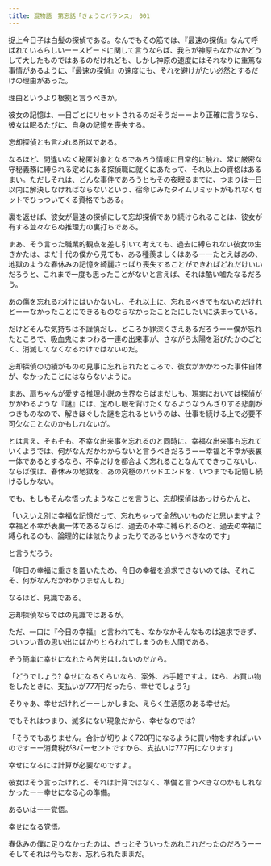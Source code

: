 ```yaml
---
title: 混物語　第忘話「きょうこバランス」 001
---
```


捉上今日子は白髪の探偵である。なんでもその筋では、『最速の探偵』なんて呼ばれているらしいーースピードに関して言うならば、我らが神原もなかなかどうして大したものではあるのだけれども、しかし神原の速度にはそれなりに重篤な事情があるように、『最速の探偵』の速度にも、それを避けがたい必然とするだけの理由があった。

理由というより根拠と言うべきか。

彼女の記憶は、一日ごとにリセットされるのだそうだーーより正確に言うなら、彼女は眠るたびに、自身の記憶を喪失する。

忘却探偵とも言われる所以である。

なるほど、間違いなく秘匿対象となるであろう情報に日常的に触れ、常に厳密な守秘義務に縛られる定めにある探偵職に就くにあたって、それ以上の資格はあるまい。ただしそれは、どんな事件であろうともその夜眠るまでに、つまりは一日以内に解決しなければならないという、宿命じみたタイムリミットがもれなくセットでひっついてくる資格でもある。

裏を返せば、彼女が最速の探偵にして忘却探偵であり続けられることは、彼女が有する並々ならぬ推理力の裏打ちである。

まあ、そう言った職業的観点を差し引いて考えても、過去に縛られない彼女の生きかたは、まだ十代の僕から見ても、ある種羨ましくはあるーーたとえばあの、地獄のような春休みの記憶を綺麗さっぱり喪失することができればどれだけいいだろうと、これまで一度も思ったことがないと言えば、それは酷い嘘たなるだろう。

あの傷を忘れるわけにはいかないし、それ以上に、忘れるベきでもないのだけれどーーなかったことにできるものならなかったことたにしたいに決まっている。

だけどそんな気持ちは不謹慎だし、どころか罪深くさえあるだろうーー僕が忘れたところで、吸血鬼にまつわる一連の出来事が、さながら太陽を浴びたかのごとく、消滅してなくなるわけではないのだ。

忘却探偵の功績がものの見事に忘れられたところで、彼女がかかわった事件自体が、なかったことにはならないように。

まあ、扇ちゃんが愛する推理小説の世界ならばまだしも、現実においては探偵がかかわるような『謎』には、定めし眼を背けたくなるようなうんざりする悲劇がつきものなので、解きほぐした謎を忘れるというのは、仕事を続ける上で必要不可欠なことなのかもしれないが。

とは言え、そもそも、不幸な出来事を忘れるのと同時に、幸福な出来事も忘れていくようでは、何がなんだかわからないと言うベきだろうーー幸福と不幸が表裏一体であるとするなら、不幸だけを都合よく忘れることなんてできっこないし、ならば僕は、春休みの地獄を、あの究極のバッドエンドを、いつまでも記憶し続けるしかない。

でも、もしもそんな悟ったようなことを言うと、忘却探偵はあっけらかんと、

「いえいえ別に幸福な記憶だって、忘れちゃって全然いいものだと思いますよ？ 幸福と不幸が表裏一体であるならば、過去の不幸に縛られるのと、過去の幸福に縛られるのも、論理的には似たりよったりであるというべきなのです」

と言うだろう。

「昨日の幸福に重きを置いたため、今日の幸福を追求できないのでは、それこそ、何がなんだかわかりませんしね」

なるほど、見識である。

忘却探偵ならではの見識ではあるが。

ただ、一口に『今日の幸福』と言われても、なかなかそんなものは追求できず、ついつい昔の思い出にばかりとらわれてしまうのも人間である。

そう簡単に幸せになれたら苦労はしないのだから。

「どうでしょう?
 幸せになるくらいなら、案外、お手軽ですよ。ほら、お買い物をしたときに、支払いが777円だったら、幸せでしょう?」

そりゃあ、幸せだけれどーーしかしまた、えらく生活感のある幸せだ。

でもそれはつまり、滅多にない現象だから、幸せなのでは?

「そうでもありません。合計が切りよく720円になるように買い物をすればいいのですーー消費税が8パーセントですから、支払いは777円になります」

幸せになるには計算が必要なのですよ。

彼女はそう言ったけれど、それは計算ではなく、準備と言うべきなのかもしれなかったーー幸せになる心の準備。

あるいはーー覚悟。

幸せになる覚悟。

春休みの僕に足りなかったのは、きっとそういったあれこれだったのだろうーーそしてそれは今もなお、忘れられたままだ。
